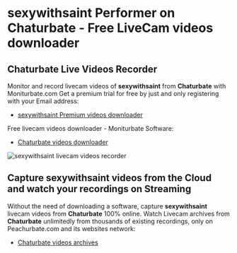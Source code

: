 # sexywithsaint Performer on Chaturbate - Free LiveCam videos downloader

## Chaturbate Live Videos Recorder

Monitor and record livecam videos of **sexywithsaint** from **Chaturbate** with Moniturbate.com
Get a premium trial for free by just and only registering with your Email address:
* [sexywithsaint Premium videos downloader](https://moniturbate.com/request-demo-licence-key.html)

Free livecam videos downloader - Moniturbate Software:
* [Chaturbate videos downloader](https://moniturbate.com/moniturbate-download-software.html)

![sexywithsaint livecam videos recorder](https://peachurnet.com/templates/moniturbate-software.png)


## Capture sexywithsaint videos from the Cloud and watch your recordings on Streaming

Without the need of downloading a software, capture **sexywithsaint** livecam videos from **Chaturbate** 100% online.
Watch Livecam archives from **Chaturbate** unlimitedly from thousands of existing recordings, only on Peachurbate.com and its websites network:
* [Chaturbate videos archives](https://peachurnet.com/)
